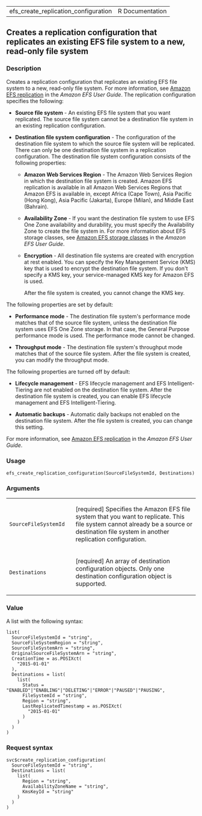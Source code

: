 <table style="width: 100%;">
<tbody>
<tr class="odd">
<td>efs_create_replication_configuration</td>
<td style="text-align: right;">R Documentation</td>
</tr>
</tbody>
</table>

## Creates a replication configuration that replicates an existing EFS file system to a new, read-only file system

### Description

Creates a replication configuration that replicates an existing EFS file
system to a new, read-only file system. For more information, see
[Amazon EFS
replication](https://docs.aws.amazon.com/efs/latest/ug/efs-replication.html)
in the *Amazon EFS User Guide*. The replication configuration specifies
the following:

-   **Source file system** - An existing EFS file system that you want
    replicated. The source file system cannot be a destination file
    system in an existing replication configuration.

-   **Destination file system configuration** - The configuration of the
    destination file system to which the source file system will be
    replicated. There can only be one destination file system in a
    replication configuration. The destination file system configuration
    consists of the following properties:

    -   **Amazon Web Services Region** - The Amazon Web Services Region
        in which the destination file system is created. Amazon EFS
        replication is available in all Amazon Web Services Regions that
        Amazon EFS is available in, except Africa (Cape Town), Asia
        Pacific (Hong Kong), Asia Pacific (Jakarta), Europe (Milan), and
        Middle East (Bahrain).

    -   **Availability Zone** - If you want the destination file system
        to use EFS One Zone availability and durability, you must
        specify the Availability Zone to create the file system in. For
        more information about EFS storage classes, see [Amazon EFS
        storage
        classes](https://docs.aws.amazon.com/efs/latest/ug/storage-classes.html)
        in the *Amazon EFS User Guide*.

    -   **Encryption** - All destination file systems are created with
        encryption at rest enabled. You can specify the Key Management
        Service (KMS) key that is used to encrypt the destination file
        system. If you don't specify a KMS key, your service-managed KMS
        key for Amazon EFS is used.

        After the file system is created, you cannot change the KMS key.

The following properties are set by default:

-   **Performance mode** - The destination file system's performance
    mode matches that of the source file system, unless the destination
    file system uses EFS One Zone storage. In that case, the General
    Purpose performance mode is used. The performance mode cannot be
    changed.

-   **Throughput mode** - The destination file system's throughput mode
    matches that of the source file system. After the file system is
    created, you can modify the throughput mode.

The following properties are turned off by default:

-   **Lifecycle management** - EFS lifecycle management and EFS
    Intelligent-Tiering are not enabled on the destination file system.
    After the destination file system is created, you can enable EFS
    lifecycle management and EFS Intelligent-Tiering.

-   **Automatic backups** - Automatic daily backups not enabled on the
    destination file system. After the file system is created, you can
    change this setting.

For more information, see [Amazon EFS
replication](https://docs.aws.amazon.com/efs/latest/ug/efs-replication.html)
in the *Amazon EFS User Guide*.

### Usage

    efs_create_replication_configuration(SourceFileSystemId, Destinations)

### Arguments

<table>
<colgroup>
<col style="width: 35%" />
<col style="width: 65%" />
</colgroup>
<tbody>
<tr class="odd">
<td><code
id="efs_create_replication_configuration_:_SourceFileSystemId">SourceFileSystemId</code></td>
<td><p>[required] Specifies the Amazon EFS file system that you want to
replicate. This file system cannot already be a source or destination
file system in another replication configuration.</p></td>
</tr>
<tr class="even">
<td><code
id="efs_create_replication_configuration_:_Destinations">Destinations</code></td>
<td><p>[required] An array of destination configuration objects. Only
one destination configuration object is supported.</p></td>
</tr>
</tbody>
</table>

### Value

A list with the following syntax:

    list(
      SourceFileSystemId = "string",
      SourceFileSystemRegion = "string",
      SourceFileSystemArn = "string",
      OriginalSourceFileSystemArn = "string",
      CreationTime = as.POSIXct(
        "2015-01-01"
      ),
      Destinations = list(
        list(
          Status = "ENABLED"|"ENABLING"|"DELETING"|"ERROR"|"PAUSED"|"PAUSING",
          FileSystemId = "string",
          Region = "string",
          LastReplicatedTimestamp = as.POSIXct(
            "2015-01-01"
          )
        )
      )
    )

### Request syntax

    svc$create_replication_configuration(
      SourceFileSystemId = "string",
      Destinations = list(
        list(
          Region = "string",
          AvailabilityZoneName = "string",
          KmsKeyId = "string"
        )
      )
    )
